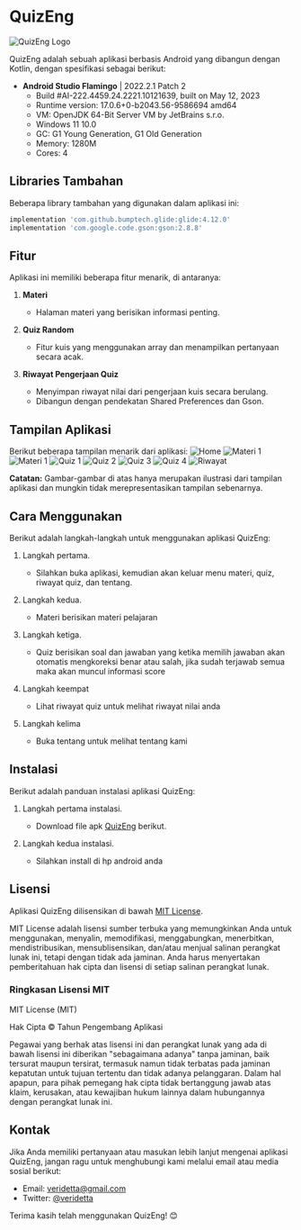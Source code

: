 # QuizEng

![QuizEng Logo](https://github.com/veridetta/QuizEng/blob/master/app/src/main/res/drawable/ic_tropy.png)

QuizEng adalah sebuah aplikasi berbasis Android yang dibangun dengan Kotlin, dengan spesifikasi sebagai berikut:

- **Android Studio Flamingo** | 2022.2.1 Patch 2
  - Build #AI-222.4459.24.2221.10121639, built on May 12, 2023
  - Runtime version: 17.0.6+0-b2043.56-9586694 amd64
  - VM: OpenJDK 64-Bit Server VM by JetBrains s.r.o.
  - Windows 11 10.0
  - GC: G1 Young Generation, G1 Old Generation
  - Memory: 1280M
  - Cores: 4

## Libraries Tambahan

Beberapa library tambahan yang digunakan dalam aplikasi ini:

```gradle
implementation 'com.github.bumptech.glide:glide:4.12.0'
implementation 'com.google.code.gson:gson:2.8.8'
```

## Fitur

Aplikasi ini memiliki beberapa fitur menarik, di antaranya:

1. **Materi**
   - Halaman materi yang berisikan informasi penting.
   
2. **Quiz Random**
   - Fitur kuis yang menggunakan array dan menampilkan pertanyaan secara acak.

3. **Riwayat Pengerjaan Quiz**
   - Menyimpan riwayat nilai dari pengerjaan kuis secara berulang.
   - Dibangun dengan pendekatan Shared Preferences dan Gson.
## Tampilan Aplikasi

Berikut beberapa tampilan menarik dari aplikasi:
![Home](https://github.com/veridetta/QuizEng/blob/master/image/Screenshot_20230722_140253.png)
![Materi 1](https://github.com/veridetta/QuizEng/blob/master/image/Screenshot_20230722_140352.png) ![Materi 1](https://github.com/veridetta/QuizEng/blob/master/image/Screenshot_20230722_140435.png)
![Quiz 1](https://github.com/veridetta/QuizEng/blob/master/image/Screenshot_20230722_140508.png) ![Quiz 2](https://github.com/veridetta/QuizEng/blob/master/image/Screenshot_20230722_140518.png) ![Quiz 3](https://github.com/veridetta/QuizEng/blob/master/image/Screenshot_20230722_140603.png) ![Quiz 4](https://github.com/veridetta/QuizEng/blob/master/image/Screenshot_20230722_140622.png)
![Riwayat](https://github.com/veridetta/QuizEng/blob/master/image/Screenshot_20230722_140648.png)


**Catatan:** Gambar-gambar di atas hanya merupakan ilustrasi dari tampilan aplikasi dan mungkin tidak merepresentasikan tampilan sebenarnya.

## Cara Menggunakan

Berikut adalah langkah-langkah untuk menggunakan aplikasi QuizEng:

1. Langkah pertama.
   - Silahkan buka aplikasi, kemudian akan keluar menu materi, quiz, riwayat quiz, dan tentang.

2. Langkah kedua.
   - Materi berisikan materi pelajaran

3. Langkah ketiga.
   - Quiz berisikan soal dan jawaban yang ketika memilih jawaban akan otomatis mengkoreksi benar atau salah, jika sudah terjawab semua maka akan muncul informasi score
4. Langkah keempat
   - Lihat riwayat quiz untuk melihat riwayat nilai anda
5. Langkah kelima
   - Buka tentang untuk melihat tentang kami


## Instalasi

Berikut adalah panduan instalasi aplikasi QuizEng:

1. Langkah pertama instalasi.
   - Download file apk [QuizEng](https://github.com/veridetta/QuizEng/blob/master/app/build/intermediates/apk/debug/app-debug.apk) berikut.

2. Langkah kedua instalasi.
   - Silahkan install di hp android anda


## Lisensi

Aplikasi QuizEng dilisensikan di bawah [MIT License](https://opensource.org/licenses/MIT).

MIT License adalah lisensi sumber terbuka yang memungkinkan Anda untuk menggunakan, menyalin, memodifikasi, menggabungkan, menerbitkan, mendistribusikan, mensublisensikan, dan/atau menjual salinan perangkat lunak ini, tetapi dengan tidak ada jaminan. Anda harus menyertakan pemberitahuan hak cipta dan lisensi di setiap salinan perangkat lunak.

### Ringkasan Lisensi MIT

MIT License (MIT)

Hak Cipta © Tahun Pengembang Aplikasi

Pegawai yang berhak atas lisensi ini dan perangkat lunak yang ada di bawah lisensi ini diberikan "sebagaimana adanya" tanpa jaminan, baik tersurat maupun tersirat, termasuk namun tidak terbatas pada jaminan kepatutan untuk tujuan tertentu dan tidak adanya pelanggaran. Dalam hal apapun, para pihak pemegang hak cipta tidak bertanggung jawab atas klaim, kerusakan, atau kewajiban hukum lainnya dalam hubungannya dengan perangkat lunak ini.

## Kontak

Jika Anda memiliki pertanyaan atau masukan lebih lanjut mengenai aplikasi QuizEng, jangan ragu untuk menghubungi kami melalui email atau media sosial berikut:

- Email: veridetta@gmail.com
- Twitter: [@veridetta](https://twitter.com/veridetta)

Terima kasih telah menggunakan QuizEng! 😊
